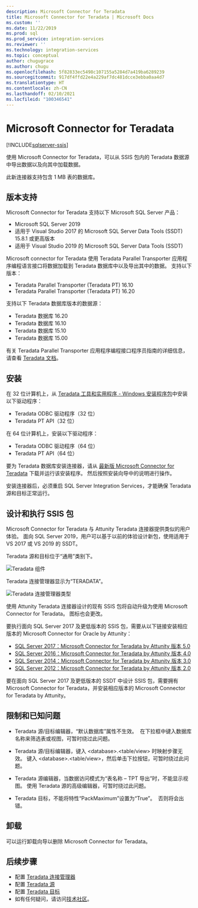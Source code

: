 ```yaml
---
description: Microsoft Connector for Teradata
title: Microsoft Connector for Teradata | Microsoft Docs
ms.custom: ''
ms.date: 11/22/2019
ms.prod: sql
ms.prod_service: integration-services
ms.reviewer: ''
ms.technology: integration-services
ms.topic: conceptual
author: chugugrace
ms.author: chugu
ms.openlocfilehash: 5f82833ec5498c107155a5284d7a419ba6289239
ms.sourcegitcommit: 917df4ffd22e4a229af7dc481dcce3ebba0aa4d7
ms.translationtype: HT
ms.contentlocale: zh-CN
ms.lasthandoff: 02/10/2021
ms.locfileid: "100346541"
---
```

# <a name="microsoft-connector-for-teradata"></a>Microsoft Connector for Teradata

[!INCLUDE[sqlserver-ssis](../../includes/applies-to-version/sqlserver-ssis.md)]

使用 Microsoft Connector for Teradata，可以从 SSIS 包内的 Teradata 数据源中导出数据以及向其中加载数据。

此新连接器支持包含 1 MB 表的数据库。

## <a name="version-support"></a>版本支持

Microsoft Connector for Teradata 支持以下 Microsoft SQL Server 产品：

- Microsoft SQL Server 2019
- 适用于 Visual Studio 2017 的 Microsoft SQL Server Data Tools (SSDT) 15.8.1 或更高版本
- 适用于 Visual Studio 2019 的 Microsoft SQL Server Data Tools (SSDT)

Microsoft connector for Teradata 使用 Teradata Parallel Transporter 应用程序编程语言接口将数据加载到 Teradata 数据库中以及导出其中的数据。 支持以下版本：

- Teradata Parallel Transporter (Teradata PT) 16.10
- Teradata Parallel Transporter (Teradata PT) 16.20

支持以下 Teradata 数据库版本的数据源：

- Teradata 数据库 16.20
- Teradata 数据库 16.10
- Teradata 数据库 15.10
- Teradata 数据库 15.00

有关 Teradata Parallel Transporter 应用程序编程接口程序员指南的详细信息，请查看 [Teradata 文档](https://docs.teradata.com/)。

## <a name="installation"></a>安装

在 32 位计算机上，从 [Teradata 工具和实用程序 - Windows 安装程序包](https://downloads.teradata.com/download/tools/teradata-tools-and-utilities-windows-installation-package)中安装以下驱动程序：

- Teradata ODBC 驱动程序（32 位）
- Teradata PT API（32 位）

在 64 位计算机上，安装以下驱动程序：

- Teradata ODBC 驱动程序（64 位）
- Teradata PT API（64 位）

要为 Teradata 数据库安装连接器，请从 [最新版 Microsoft Connector for Teradata](https://www.microsoft.com/download/details.aspx?id=100599) 下载并运行该安装程序。 然后按照安装向导中的说明进行操作。

安装连接器后，必须重启 SQL Server Integration Services，才能确保 Teradata 源和目标正常运行。

## <a name="design-and-execute-ssis-packages"></a>设计和执行 SSIS 包

Microsoft Connector for Teradata 与 Attunity Teradata 连接器提供类似的用户体验。 面向 SQL Server 2019，用户可以基于以前的体验设计新包，使用适用于 VS 2017 或 VS 2019 的 SSDT。

Teradata 源和目标位于“通用”类别下。

![Teradata 组件](media/teradata-component.png)

Teradata 连接管理器显示为“TERADATA”。

![Teradata 连接管理器类型](media/teradata-connection-manager-type.png)

使用 Attunity Teradata 连接器设计的现有 SSIS 包将自动升级为使用 Microsoft Connector for Teradata。 图标也会更改。

要执行面向 SQL Server 2017 及更低版本的 SSIS 包，需要从以下链接安装相应版本的 Microsoft Connector for Oracle by Attunity：

- [SQL Server 2017：Microsoft Connector for Teradata by Attunity 版本 5.0](https://www.microsoft.com/download/details.aspx?id=55179)
- [SQL Server 2016：Microsoft Connector for Teradata by Attunity 版本 4.0](https://www.microsoft.com/download/details.aspx?id=52950)
- [SQL Server 2014：Microsoft Connector for Teradata by Attunity 版本 3.0](https://www.microsoft.com/download/details.aspx?id=44582)
- [SQL Server 2012：Microsoft Connector for Teradata by Attunity 版本 2.0](https://www.microsoft.com/download/details.aspx?id=29283)

要在面向 SQL Server 2017 及更低版本的 SSDT 中设计 SSIS 包，需要拥有 Microsoft Connector for Teradata，并安装相应版本的 Microsoft Connector for Teradata by Attunity。 

## <a name="limitations-and-known-issues"></a>限制和已知问题

- Teradata 源/目标编辑器，“默认数据库”属性不生效。  在下拉框中键入数据库名称来筛选表或视图，可暂时绕过此问题。

- Teradata 源/目标编辑器，键入 \<database>.<table/view> 时映射步骤无效。 键入 \<database>.<table/view>，然后单击下拉按钮，可暂时绕过此问题。

- Teradata 源编辑器，当数据访问模式为“表名称 – TPT 导出”时，不能显示视图。 使用 Teradata 源的高级编辑器，可暂时绕过此问题。

- Teradata 目标，不能将特性“PackMaximum”设置为“True”。  否则将会出错。

## <a name="uninstallation"></a>卸载

可以运行卸载向导以删除 Microsoft Connector for Teradata。

## <a name="next-steps"></a>后续步骤

- 配置 [Teradata 连接管理器](teradata-connection-manager.md)
- 配置 [Teradata 源](teradata-source.md)
- 配置 [Teradata 目标](teradata-destination.md)
- 如有任何疑问，请访问[技术社区](https://aka.ms/AA6iwdw)。
